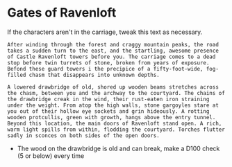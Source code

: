 # Gates of Ravenloft
If the characters aren't in the carriage, tweak this text as necessary.
```
After winding through the forest and craggy mountain peaks, the road takes a sudden turn to the east, and the startling, awesome presence of Castle Ravenloft towers before you. The carriage comes to a dead stop before twin turrets of stone, broken from years of exposure. Befond these guard towers i the precipice of a fifty-foot-wide, fog-filled chasm that disappears into unknown depths.

A lowered drawbridge of old, shored up wooden beams stretches across the chasm, between you and the archway to the courtyard. The chains of the drawbridge creak in the wind, their rust-eaten iron straining under the weight. From atop the high walls, stone gargoyles stare at you out of their hollow eye sockets and grin hideously. A rotting wooden protcullis, green with growth, hangs above the entry tunnel. Beyond this location, the main doors of Ravenloft stand open. A rich, warm light spills from within, flodding the courtyard. Torches flutter sadly in sconces on both sides of the open doors.
```

* The wood on the drawbridge is old and can break, make a D100 check (5 or below) every time 